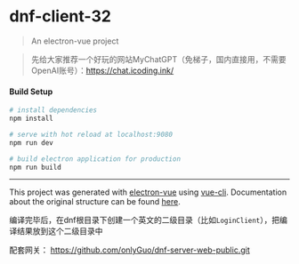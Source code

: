 # dnf-client-32

> An electron-vue project

> 先给大家推荐一个好玩的网站MyChatGPT（免梯子，国内直接用，不需要OpenAI账号）：https://chat.icoding.ink/

#### Build Setup

``` bash
# install dependencies
npm install

# serve with hot reload at localhost:9080
npm run dev

# build electron application for production
npm run build


```

---

This project was generated with [electron-vue](https://github.com/SimulatedGREG/electron-vue) using [vue-cli](https://github.com/vuejs/vue-cli). Documentation about the original structure can be found [here](https://simulatedgreg.gitbooks.io/electron-vue/content/index.html).

编译完毕后，在dnf根目录下创建一个英文的二级目录（比如`LoginClient`），把编译结果放到这个二级目录中

配套网关：
https://github.com/onlyGuo/dnf-server-web-public.git
